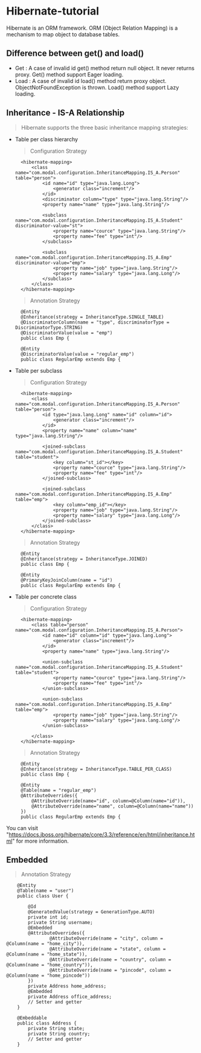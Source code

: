 # Hibernate-tutorial
Hibernate is an ORM framework. ORM (Object Relation Mapping) is a mechanism to map object to database tables.

## Difference between get() and load()
* Get : A case of invalid id get() method return null object. It never returns proxy. Get() method support Eager loading.
* Load : A case of invalid id load() method return proxy object. ObjectNotFoundException is thrown. Load() method support Lazy loading.

## Inheritance - IS-A Relationship

> Hibernate supports the three basic inheritance mapping strategies:
 
* Table per class hierarchy

    > Configuration Strategy

        <hibernate-mapping>
            <class name="com.modal.configuration.InheritanceMapping.IS_A.Person" table="person">
                <id name="id" type="java.lang.Long">
                    <generator class="increment"/>
                </id>
                <discriminator column="type" type="java.lang.String"/>
                <property name="name" type="java.lang.String"/>
        
                <subclass name="com.modal.configuration.InheritanceMapping.IS_A.Student" discriminator-value="st">
                    <property name="cource" type="java.lang.String"/>
                    <property name="fee" type="int"/>
                </subclass>
        
                <subclass name="com.modal.configuration.InheritanceMapping.IS_A.Emp" discriminator-value="emp">
                    <property name="job" type="java.lang.String"/>
                    <property name="salary" type="java.lang.Long"/>
                </subclass>
            </class>
        </hibernate-mapping>
    
    > Annotation Strategy
    
        @Entity
        @Inheritance(strategy = InheritanceType.SINGLE_TABLE)
        @DiscriminatorColumn(name = "type", discriminatorType = DiscriminatorType.STRING)
        @DiscriminatorValue(value = "emp")
        public class Emp {
        
        @Entity
        @DiscriminatorValue(value = "regular_emp")
        public class RegularEmp extends Emp {

* Table per subclass

    > Configuration Strategy

        <hibernate-mapping>
            <class name="com.modal.configuration.InheritanceMapping.IS_A.Person" table="person">
                <id type="java.lang.Long" name="id" column="id">
                    <generator class="increment"/>
                </id>
                <property name="name" column="name" type="java.lang.String"/>
        
                <joined-subclass name="com.modal.configuration.InheritanceMapping.IS_A.Student" table="student">
                    <key column="st_id"></key>
                    <property name="cource" type="java.lang.String"/>
                    <property name="fee" type="int"/>
                </joined-subclass>
        
                <joined-subclass name="com.modal.configuration.InheritanceMapping.IS_A.Emp" table="emp">
                    <key column="emp_id"></key>
                    <property name="job" type="java.lang.String"/>
                    <property name="salary" type="java.lang.Long"/>
                </joined-subclass>
            </class>
        </hibernate-mapping>
    
    > Annotation Strategy
    
        @Entity
        @Inheritance(strategy = InheritanceType.JOINED)
        public class Emp {
        
        @Entity
        @PrimaryKeyJoinColumn(name = "id")
        public class RegularEmp extends Emp {

* Table per concrete class 

    > Configuration Strategy
    
        <hibernate-mapping>
            <class table="person" name="com.modal.configuration.InheritanceMapping.IS_A.Person">
                <id name="id" column="id" type="java.lang.Long">
                    <generator class="increment"/>
                </id>
                <property name="name" type="java.lang.String"/>
        
                <union-subclass name="com.modal.configuration.InheritanceMapping.IS_A.Student" table="student">
                    <property name="cource" type="java.lang.String"/>
                    <property name="fee" type="int"/>
                </union-subclass>
        
                <union-subclass name="com.modal.configuration.InheritanceMapping.IS_A.Emp" table="emp">
                    <property name="job" type="java.lang.String"/>
                    <property name="salary" type="java.lang.Long"/>
                </union-subclass>
        
            </class>
        </hibernate-mapping>
    
    > Annotation Strategy
    
        @Entity
        @Inheritance(strategy = InheritanceType.TABLE_PER_CLASS)
        public class Emp {
            
        @Entity
        @Table(name = "regular_emp")
        @AttributeOverrides({
            @AttributeOverride(name="id", column=@Column(name="id")),
            @AttributeOverride(name="name", column=@Column(name="name"))
        })
        public class RegularEmp extends Emp {
       
You can visit "https://docs.jboss.org/hibernate/core/3.3/reference/en/html/inheritance.html" for more information.

## Embedded

   > Annotation Strategy

        @Entity
        @Table(name = "user")
        public class User {
        
            @Id
            @GeneratedValue(strategy = GenerationType.AUTO)
            private int id;
            private String username;
            @Embedded
            @AttributeOverrides({
                    @AttributeOverride(name = "city", column = @Column(name = "home_city")),
                    @AttributeOverride(name = "state", column = @Column(name = "home_state")),
                    @AttributeOverride(name = "country", column = @Column(name = "home_country")),
                    @AttributeOverride(name = "pincode", column = @Column(name = "home_pincode"))
            })
            private Address home_address;
            @Embedded
            private Address office_address;
            // Setter and getter
        }    
   
        @Embeddable
        public class Address {
            private String state;
            private String country;
            // Setter and getter
        }

